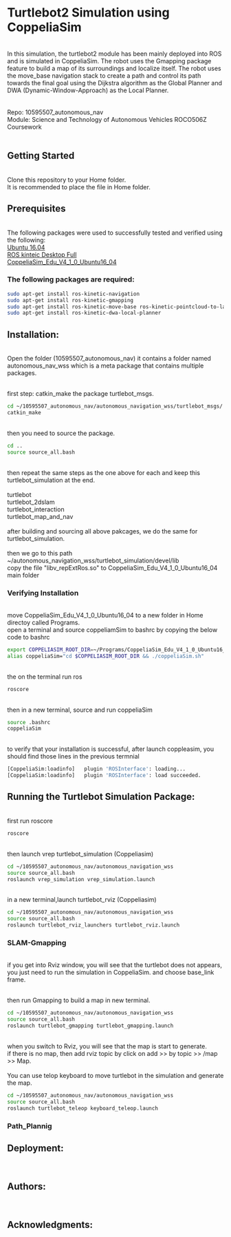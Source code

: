 # Turtlebot2 Simulation using CoppeliaSim 
<br>In this simulation, the turtlebot2 module has been mainly deployed into ROS and is simulated in CoppeliaSim. The robot uses the Gmapping package feature to build a map of its surroundings and localize itself. The robot uses the move_base navigation stack to create a path and control its path towards the final goal using the Dijkstra algorithm as the Global Planner and DWA (Dynamic-Window-Approach) as the Local Planner.
<br>
<br>
<br>Repo: 10595507_autonomous_nav
<br>Module: Science and Technology of Autonomous Vehicles ROCO506Z Coursework
<br>
<br>
## Getting Started 
<br> Clone this repository to your Home folder.
<br> It is recommended to place the file in Home folder.
<br>
## Prerequisites
<br>The following packages were used to successfully tested and verified using the following:
<br>[Ubuntu 16.04](https://releases.ubuntu.com/16.04/)
<br>[ROS kinteic Desktop Full](http://wiki.ros.org/kinetic/Installation/Ubuntu)
<br>[CoppeliaSim_Edu_V4_1_0_Ubuntu16_04](https://www.coppeliarobotics.com/previousVersions)
<br>
### The following packages are required:
```bash
sudo apt-get install ros-kinetic-navigation
sudo apt-get install ros-kinetic-gmapping
sudo apt-get install ros-kinetic-move-base ros-kinetic-pointcloud-to-laserscan
sudo apt-get install ros-kinetic-dwa-local-planner

```

## Installation:
<br>Open the folder (10595507_autonomous_nav) it contains a folder named autonomous_nav_wss which is a meta package that contains multiple packages.

<br>first step: catkin_make the package turtlebot_msgs.
```bash
cd ~/10595507_autonomous_nav/autonomous_navigation_wss/turtlebot_msgs/
catkin_make
```
<br>then you need to source the package.
```bash
cd ..
source source_all.bash
```
<br>then repeat the same steps as the one above for each and keep this turtlebot_simulation at the end.
<br>
<br>turtlebot
<br>turtlebot_2dslam
<br>turtlebot_interaction
<br>turtlebot_map_and_nav
<br>
<br>after building and sourcing all above pakcages, we do the same for turtlebot_simulation.
<br> 
<br> then we go to this path ~/autonomous_navigation_wss/turtlebot_simulation/devel/lib
<br> copy the file "libv_repExtRos.so" to CoppeliaSim_Edu_V4_1_0_Ubuntu16_04 main folder

### Verifying Installation
<br> move CoppeliaSim_Edu_V4_1_0_Ubuntu16_04 to a new folder in Home directoy called Programs.
<br> open a terminal and source coppeliamSim to bashrc by copying the below code to bashrc
<br> 
```bash
export COPPELIASIM_ROOT_DIR=~/Programs/CoppeliaSim_Edu_V4_1_0_Ubuntu16_04 
alias coppeliaSim="cd $COPPELIASIM_ROOT_DIR && ./coppeliaSim.sh"
```
<br> the on the terminal run ros
```bash
roscore
```
<br> then in a new terminal, source and run coppeliaSim
```bash
source .bashrc
coppeliaSim
```
<br> to verify that your installation is successful, after launch coppleasim, you should find those lines in the previous termnial
```bash
[CoppeliaSim:loadinfo]   plugin 'ROSInterface': loading...
[CoppeliaSim:loadinfo]   plugin 'ROSInterface': load succeeded.
```
## Running the Turtlebot Simulation Package:
<br>first run roscore
```bash
roscore
```
<br>then launch vrep turtlebot_simulation (Coppeliasim)
```bash
cd ~/10595507_autonomous_nav/autonomous_navigation_wss
source source_all.bash
roslaunch vrep_simulation vrep_simulation.launch
```
<br>in a new terminal,launch turtlebot_rviz (Coppeliasim)
```bash
cd ~/10595507_autonomous_nav/autonomous_navigation_wss
source source_all.bash
roslaunch turtlebot_rviz_launchers turtlebot_rviz.launch
```
### SLAM-Gmapping
<br>if you get into Rviz window, you will see that the turtlebot does not appears, you just need to run the simulation in CoppeliaSim. and choose base_link frame.

<br>then run Gmapping to build a map in new terminal. 
```bash
cd ~/10595507_autonomous_nav/autonomous_navigation_wss
source source_all.bash
roslaunch turtlebot_gmapping turtlebot_gmapping.launch
```
<br>when you switch to Rviz, you will see that the map is start to generate.
<br>if there is no map, then add rviz topic by click on add >> by topic >> /map >> Map.
<br>
<br>You can use telop keyboard to move turtlebot in the simulation and generate the map. 
```bash
cd ~/10595507_autonomous_nav/autonomous_navigation_wss
source source_all.bash
roslaunch turtlebot_teleop keyboard_teleop.launch
```
### Path_Plannig


## Deployment:
<br>

## Authors:
<br>

## Acknowledgments:
<br>

